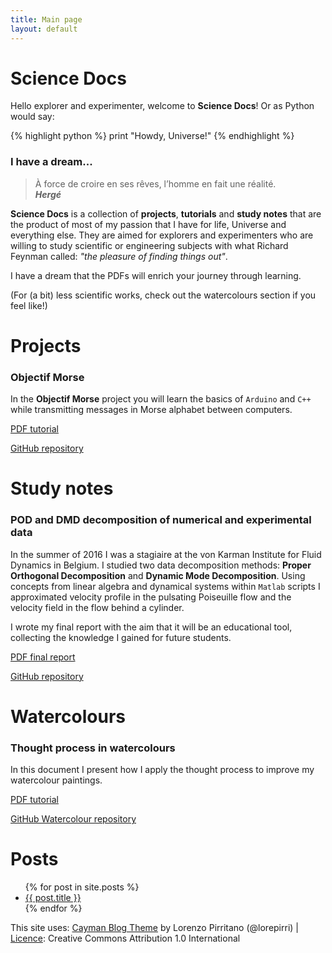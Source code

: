 ```yaml
---
title: Main page
layout: default
---
```

<head>
<link rel="stylesheet" href="https://cdnjs.cloudflare.com/ajax/libs/font-awesome/4.7.0/css/font-awesome.min.css">
</head>

# Science Docs

Hello explorer and experimenter, welcome to **Science Docs**! Or as Python would say:

{% highlight python %}
print "Howdy, Universe!"
{% endhighlight %}

### I have a dream...

> À force de croire en ses rêves, l’homme en fait une réalité.  
__*Hergé*__

**Science Docs** is a collection of **projects**, **tutorials** and **study notes** that are the product of most of my passion that I have for life, Universe and everything else. They are aimed for explorers and experimenters who are willing to study scientific or engineering subjects with what Richard Feynman called: *"the pleasure of finding things out"*. 

I have a dream that the PDFs will enrich your journey through learning.

(For (a bit) less scientific works, check out the watercolours section if you feel like!)

# Projects

### Objectif Morse

In the **Objectif Morse** project you will learn the basics of `Arduino` and `C++` while transmitting messages in Morse alphabet between computers.

<span class="fa fa-file-pdf-o"><a href="https://github.com/camillejr/objectif_morse/raw/master/Documentation/Objectif_Morse.pdf"> PDF tutorial</a></span>

<span class="fa fa-github"><a href="https://github.com/camillejr/objectif_morse"> GitHub repository</a></span>

# Study notes

### POD and DMD decomposition of numerical and experimental data

In the summer of 2016 I was a stagiaire at the von Karman Institute for Fluid Dynamics in Belgium. I studied two data decomposition methods: **Proper Orthogonal Decomposition** and **Dynamic Mode Decomposition**. Using concepts from linear algebra and dynamical systems within `Matlab` scripts I approximated velocity profile in the pulsating Poiseuille flow and the velocity field in the flow behind a cylinder.

I wrote my final report with the aim that it will be an educational tool, collecting the knowledge I gained for future students.

<span class="fa fa-file-pdf-o"><a href="https://github.com/camillejr/vki_short_training/raw/master/final_report/stagiaire_report_kzdybal.pdf"> PDF final report</a></span>

<span class="fa fa-github"><a href="https://github.com/camillejr/vki_short_training"> GitHub repository</a></span>

# Watercolours

### Thought process in watercolours

In this document I present how I apply the thought process to improve my watercolour paintings.

<span class="fa fa-file-pdf-o"><a href="https://github.com/camillejr/learning_to_draw_and_paint/raw/master/self_feedback.pdf"> PDF tutorial</a></span>

<span class="fa fa-github"><a href="https://github.com/camillejr/learning_to_draw_and_paint"> GitHub Watercolour repository</a></span>

# Posts

<ul>
  {% for post in site.posts %}
    <li>
      <a href="{{ site.baseurl }}{{ post.url }}">{{ post.title }}</a>
    </li>
  {% endfor %}
</ul>

<footer class="site-footer">

  <span class="site-footer-credits">This site uses: <a href="https://github.com/lorepirri/cayman-blog">Cayman Blog Theme</a>  by Lorenzo Pirritano (@lorepirri)  | <a href="https://github.com/lorepirri/cayman-blog/blob/master/LICENSE">Licence</a>: Creative Commons Attribution 1.0 International </span>
</footer>
